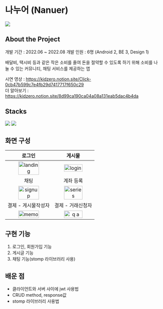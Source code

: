 # 나누어 (Nanuer)

<img  src="https://github.com/Nanuer/client/assets/68095803/67bac81f-a533-4251-b4a9-1c088ad8a998"/>

## About the Project

개발 기간 : 2022.06 ~ 2022.08
개발 인원 : 6명 (Android 2, BE 3, Design 1)

배달비, 택시비 등과 같은 작은 소비를 줄여 돈을 절약할 수 있도록 하기 위해 소비를 나눌 수 있는 커뮤니티, 채팅 서비스를 제공하는 앱

시연 영상 : https://kidzero.notion.site/Click-0cb47b599c7e4fb29d7417717f650c29  
더 알아보기 : https://kidzero.notion.site/8d99ca190ca04a08a131eab5dac4b4da

## Stacks

<img src="https://img.shields.io/badge/android-00DE7A?style=for-the-badge&logo=android&logoColor=white"> <img src="https://img.shields.io/badge/kotlin-7F52FF?style=for-the-badge&logo=kotlin&logoColor=white">

## 화면 구성

|                                                                   로그인                                                                    |                                                                   게시물                                                                   |
| :-----------------------------------------------------------------------------------------------------------------------------------------: | :----------------------------------------------------------------------------------------------------------------------------------------: |
| <img width="70%" alt="landing" src="https://user-images.githubusercontent.com/68095803/189258917-1c2cc035-1abe-4798-b14c-c980b0473766.jpg"> | <img width="70%" alt="login" src="https://user-images.githubusercontent.com/68095803/189259135-42ef5fb9-710d-4666-83de-a204920a591c.jpg">  |
|                                                                    채팅                                                                     |                                                                 계좌 등록                                                                  |
| <img width="70%" alt="signup" src="https://user-images.githubusercontent.com/68095803/189260645-d9ca1ddc-015b-4338-b758-e3fadae11bc8.jpg">  | <img width="70%" alt="series" src="https://user-images.githubusercontent.com/68095803/189260738-bc538937-13a8-467f-96fb-2bd30c668984.jpg"> |
|                                                             결제 - 게시물작성자                                                             |                                                             결제 - 거래신청자                                                              |
|  <img width="70%" alt="memo" src="https://user-images.githubusercontent.com/68095803/189260833-8ad3f356-3cb6-417e-a88b-68c296b1c061.jpg">   |  <img width="70%" alt="q a" src="https://user-images.githubusercontent.com/68095803/189260806-10d71645-8652-4206-ae47-fa7a24567be5.jpg">   |

## 구현 기능

1. 로그인, 회원가입 기능
2. 게시글 기능
3. 채팅 기능(stomp 라이브러리 사용)

## 배운 점

- 클라이언트와 서버 사이에 jwt 사용법
- CRUD method, response값
- stomp 라이브러리 사용법
